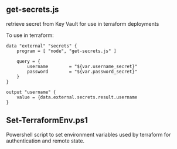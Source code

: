 ## get-secrets.js
retrieve secret from Key Vault for use in terraform deployments

To use in terraform:
```
data "external" "secrets" {
	program = [ "node", "get-secrets.js" ]

	query = {
		username 		= "${var.username_secret}"
		password 		= "${var.password_secret}"
	}
}

output "username" {
    value = {data.external.secrets.result.username
}
```

## Set-TerraformEnv.ps1
Powershell script to set environment variables used by terraform for authentication and remote state.